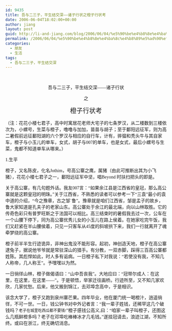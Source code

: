 ```yaml
---
id: 9435
title: 吾与二三子，平生结交深——诸子行状之橙子行状考
date: 2006-06-04T18:02:00+00:00
author: jiang
layout: post
guid: http://li-and-jiang.com/blog/2006/06/04/%e5%90%be%e4%b8%8e%e4%ba%8c%e4%b8%89%e5%ad%90%ef%bc%8c%e5%b9%b3%e7%94%9f%e7%bb%93%e4%ba%a4%e6%b7%b1%e2%80%94%e2%80%94%e8%af%b8%e5%ad%90%e8%a1%8c%e7%8a%b6%e4%b9%8b%e6%a9%99%e5%ad%90%e8%a1%8c%e7%8a%b6/
permalink: /2006/06/04/%e5%90%be%e4%b8%8e%e4%ba%8c%e4%b8%89%e5%ad%90%ef%bc%8c%e5%b9%b3%e7%94%9f%e7%bb%93%e4%ba%a4%e6%b7%b1%e2%80%94%e2%80%94%e8%af%b8%e5%ad%90%e8%a1%8c%e7%8a%b6%e4%b9%8b%e6%a9%99%e5%ad%90%e8%a1%8c%e7%8a%b6/
categories:
  - 朋友
  - 生活
tags:
  - 吾与二三子，平生结交深
---
```

<div>
  <font color="#000000"><span style="font-size:10.5pt;font-family:宋体"><br /> </span></font> 
  
  <p align="center">
    <span style="font-family:宋体">吾与二三子，平生结交深——诸子行状</span>
  </p>
  
  <p align="center">
    <span style="font-family:宋体">之</span>
  </p>
  
  <p>
    <span lang="EN-US"><font face="Times New Roman"> </font></span>
  </p>
  
  <p align="center">
    <span style="font-size:15pt;font-family:宋体">橙子行状考</span><span style="font-size:15pt" lang="EN-US"></span>
  </p>
  
  <p>
    <span lang="EN-US"><font face="Times New Roman"> </font></span>
  </p>
  
  <p>
    <span style="font-family:宋体">（注：花花小楼七君子，高中时寓居花老师大宅子的七条罗汉，从二楼数到三楼依次为，小螺号，生菜与橙子，噜噜与加加，苗苗与胡子；至于鄱阳远征军，则为高二暑假前远征鄱阳湖的六个罗汉与相应的自行车，计有，骅骝和秃头牛与其自家车，橙子与小玉儿的单车，女式，胡子与</span><span lang="EN-US"><font face="Times New Roman">007</font></span><span style="font-family:宋体">的单车，也是女式，最后小螺号与生菜，鬼都不知道单车从哪来。）</span>
  </p>
  
  <p>
    <span lang="EN-US"><font face="Times New Roman"> </font></span>
  </p>
  
  <p>
    <span lang="EN-US"><font face="Times New Roman"> </font></span>
  </p>
  
  <p>
    <span lang="EN-US"><font face="Times New Roman">1.</font></span><span style="font-family:宋体">生平</span>
  </p>
  
  <p>
    <span lang="EN-US"><span><font face="Times New Roman"> </font></span></span>
  </p>
  
  <p>
    <span style="font-family:宋体">橙子，又名陈皮，化名</span><span lang="EN-US"><font face="Times New Roman">Jothim</font></span><span style="font-family:宋体">，号高公寨之鹰，属猪（由此可推断出其为小飞猪），花花小楼七君子之一，鄱阳远征军中坚，唱</span><span lang="EN-US"><font face="Times New Roman">Beyond </font></span><span style="font-family:宋体">时扶扫把头的即是。</span>
  </p>
  
  <p>
    <span style="font-family:宋体">关于高公寨，有几句题外话。我友</span><span lang="EN-US"><font face="Times New Roman">007</font></span><span style="font-family:宋体">言：“如果余江县是江西省的皇冠，那么高公寨就是这颗皇冠的明珠。”关于江西省，不熟悉的读者可以参考一下“三袁”最小的袁中道的介绍，“今之豫章，古之邹</span><span lang="EN-US"><font face="Times New Roman">`</font></span><span style="font-family:宋体">鲁”。豫章就是咱们江西省，邹是孟子的故乡，鲁大家知道是孔夫子的老家山东。高公寨处于余江的最北端，向以山林取胜。它的传奇色彩只有普罗旺斯之于法国可以相比。高三结束时的暑假我去过一次，公车在一个山腰下停下，同为高公寨优秀儿女的小玉儿在路上侯着。在她家吃完午饭，我们又赶紧在半山腰侯着，只见一只客车从</span><span lang="EN-US"><font face="Times New Roman">45</font></span><span style="font-family:宋体">度的斜坡拱下来，我们一行就离开了魂牵梦绕的高公寨。</span>
  </p>
  
  <p>
    <span style="font-family:宋体">橙子前半半生行迹诡异，非神出鬼没不能形容。起初，神创造天地，橙子在高公寨逮兔子，据说他爷爷就是常驻深山的猎手。有分教，一双赤脚，踩得三百高公寨都姓陈。其彪悍如此，时人多有诟病。一日橙子私下对我说：“若使没有我，不知几人称帝，几人称王”。予嘿嘿以为然。</span>
  </p>
  
  <p>
    <span style="font-family:宋体">一日徜徉山林，橙子做偈语曰：“山中吾丧我”。大地应曰：“冠带尔成人：在这里，在这里，在这里——”。于是顿悟，举家迁往画桥。行迹所至，又不知几家欢欣，几家忧愁。后来，他又搬到锦江，去邓埠念高中，于是相识。</span>
  </p>
  
  <p>
    <span style="font-family:宋体">该念大学了，橙子又跑到泉州寨芒果。四年毕业，他在厦门统一喝橙汁，逍遥徜徉，不可一世。一日，钱公钟书对中外记者言：“我一辈子姓钱，还稀罕这几个破钱吗？</span><span style="font-size:9pt;font-family:宋体">老子在城里吃西瓜都不要钱</span><span style="font-size:9pt" lang="EN-US"><font face="Times New Roman">!</font></span><span style="font-family:宋体">”橙子感钱公高义</span><span lang="EN-US"><font face="Times New Roman">,</font></span><span style="font-family:宋体">曰：“咱家一辈子叫橙子，还图这么几瓶鲜橙多吗？老子在邓埠吃棒棒冰才几毛钱。”遂挂冠请去，浪迹江湖，不知所终。或曰在浙江，终无确切消息。</span><span lang="EN-US"><font face="Times New Roman"> </font></span>
  </p>
</div>